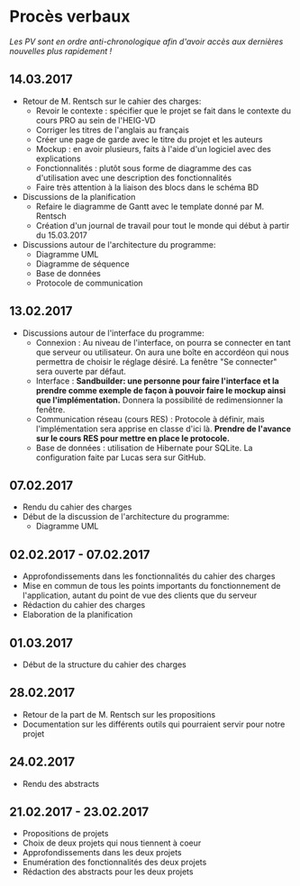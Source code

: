# Procès verbaux
*Les PV sont en ordre anti-chronologique afin d'avoir accès aux dernières nouvelles plus rapidement !*

## 14.03.2017
* Retour de M. Rentsch sur le cahier des charges:
    * Revoir le contexte : spécifier que le projet se fait dans le contexte du cours PRO au sein de l'HEIG-VD
    * Corriger les titres de l'anglais au français
    * Créer une page de garde avec le titre du projet et les auteurs
    * Mockup : en avoir plusieurs, faits à l'aide d'un logiciel avec des explications
    * Fonctionnalités : plutôt sous forme de diagramme des cas d'utilisation avec une description des fonctionnalités
    * Faire très attention à la liaison des blocs dans le schéma BD
* Discussions de la planification
    * Refaire le diagramme de Gantt avec le template donné par M. Rentsch
    * Création d'un journal de travail pour tout le monde qui début à partir du 15.03.2017
* Discussions autour de l'architecture du programme:
    * Diagramme UML
    * Diagramme de séquence
    * Base de données
    * Protocole de communication

## 13.02.2017
* Discussions autour de l'interface du programme:
    * Connexion : Au niveau de l'interface, on pourra se connecter en tant que serveur ou utilisateur. On aura une boîte
  en accordéon qui nous permettra de choisir le réglage désiré. La fenêtre "Se connecter" sera ouverte par défaut.
  * Interface : **Sandbuilder: une personne pour faire l'interface et la prendre comme exemple de façon à pouvoir
  faire le mockup ainsi que l'implémentation.** Donnera la possibilité de redimensionner la fenêtre.
  * Communication réseau (cours RES) : Protocole à définir, mais l'implémentation sera apprise en classe d'ici
  là. **Prendre de l'avance sur le cours RES pour mettre en place le protocole.**
  * Base de données : utilisation de Hibernate pour SQLite. La configuration faite par Lucas sera sur GitHub.

## 07.02.2017
* Rendu du cahier des charges
* Début de la discussion de l'architecture du programme:
    * Diagramme UML

## 02.02.2017 - 07.02.2017
* Approfondissements dans les fonctionnalités du cahier des charges
* Mise en commun de tous les points importants du fonctionnement de l'application, autant du point de vue des clients
que du serveur
* Rédaction du cahier des charges
* Elaboration de la planification

## 01.03.2017
* Début de la structure du cahier des charges

## 28.02.2017
* Retour de la part de M. Rentsch sur les propositions
* Documentation sur les différents outils qui pourraient servir pour notre projet

## 24.02.2017
* Rendu des abstracts

## 21.02.2017 - 23.02.2017
* Propositions de projets
* Choix de deux projets qui nous tiennent à coeur
* Approfondissements dans les deux projets
* Enumération des fonctionnalités des deux projets
* Rédaction des abstracts pour les deux projets
